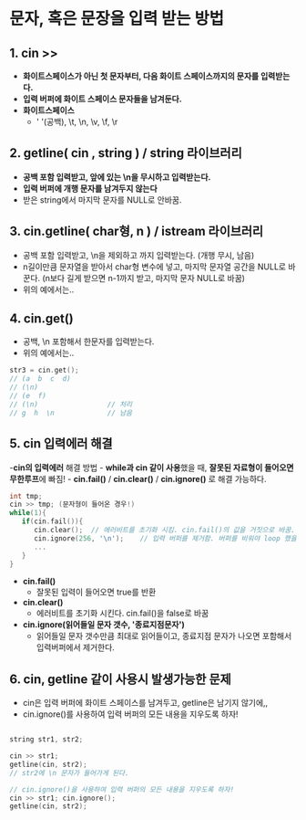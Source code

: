 # 문자, 혹은 문장을 입력 받는 방법

## 1. cin >>
 - **화이트스페이스가 아닌 첫 문자부터, 다음 화이트 스페이스까지의 문자를 입력받는다.**
 - **입력 버퍼에 화이트 스페이스 문자들을 남겨둔다.**
 - **화이트스페이스**
   - ' '(공백), \t, \n, \v, \f, \r

## 2. getline( cin , string )  /  string 라이브러리
 - **공백 포함 입력받고, 앞에 있는 \n을 무시하고 입력받는다.**
 - **입력 버퍼에 개행 문자를 남겨두지 않는다**
 - 받은 string에서 마지막 문자를 NULL로 안바꿈.
 
## 3. cin.getline( char형, n )  /  istream 라이브러리
 - 공백 포함 입력받고, \n을 제외하고 까지 입력받는다. (개행 무시, 남음)
 - n길이만큼 문자열을 받아서 char형 변수에 넣고, 마지막 문자열 공간을 NULL로 바꾼다. (n보다 길게 받으면 n-1까지 받고, 마지막 문자 NULL로 바꿈)
 - 위의 예에서는..
 
## 4. cin.get()
 - 공백, \n 포함해서 한문자를 입력받는다.
 - 위의 예에서는..
 ```cpp
 str3 = cin.get();
// (a  b  c  d)
// (\n)
// (e  f)              
// (\n)                 // 처리
// g  h  \n             // 남음
 ```
 
## 5. cin 입력에러 해결
  -**cin의 입력에러** 해결 방법
     - **while과 cin 같이 사용**했을 때, **잘못된 자료형이 들어오면 무한루프**에 빠짐!
     - **cin.fail()** / **cin.clear()** / **cin.ignore()** 로 해결 가능하다.
```cpp
int tmp;
cin >> tmp; (문자형이 들어온 경우!)
while(1){
   if(cin.fail()){
      cin.clear();	// 에러비트를 초기화 시킴. cin.fail()의 값을 거짓으로 바꿈.
      cin.ignore(256, '\n');	// 입력 버퍼를 제거함. 버퍼를 비워야 loop 했을 때 cin에 아무것도 들어오지 않으므로 해결됨.
      ...
   }
}
```
  - **cin.fail()**
     - 잘못된 입력이 들어오면 true를 반환
  - **cin.clear()**
     - 에러비트를 초기화 시킨다. cin.fail()을 false로 바꿈
  - **cin.ignore(읽어들일 문자 갯수, '종료지점문자')**
     - 읽어들일 문자 갯수만큼 최대로 읽어들이고, 종료지점 문자가 나오면 포함해서 입력버퍼에서 제거한다.
 
## 6. cin, getline 같이 사용시 발생가능한 문제
  - cin은 입력 버퍼에 화이트 스페이스를 남겨두고, getline은 남기지 않기에,,
  - cin.ignore()를 사용하여 입력 버퍼의 모든 내용을 지우도록 하자!

```cpp

string str1, str2;

cin >> str1;
getline(cin, str2);
// str2에 \n 문자가 들어가게 된다.

// cin.ignore()을 사용하여 입력 버퍼의 모든 내용을 지우도록 하자!
cin >> str1; cin.ignore();
getline(cin, str2);

```
 
